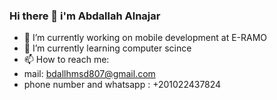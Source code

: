 ### Hi there 👋 i'm Abdallah Alnajar


- 🔭 I’m currently working on mobile development at E-RAMO
- 🌱 I’m currently learning computer scince 
- 📫 How to reach me:
- mail: bdallhmsd807@gmail.com
- phone number and whatsapp : +201022437824
